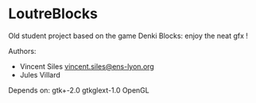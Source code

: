 LoutreBlocks
============

Old student project based on the game Denki Blocks: enjoy the neat gfx !

Authors:
- Vincent Siles <vincent.siles@ens-lyon.org>
- Jules Villard

Depends on: gtk+-2.0 gtkglext-1.0 OpenGL
